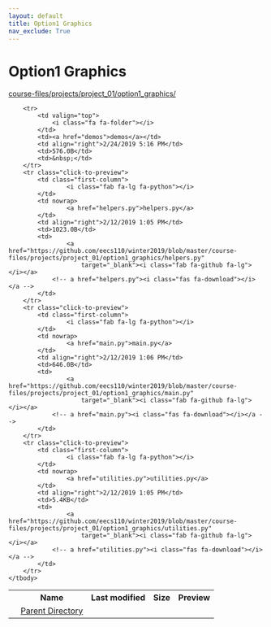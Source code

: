 ```yaml
---
layout: default
title: Option1 Graphics
nav_exclude: True
---
```


# Option1 Graphics

[course-files/projects/project_01/option1_graphics/](.)

<table class="tbl-files">
    <tbody>
        <tr>
            <th valign="top"></th>
            <th>Name</th>
            <th>Last modified</th>
            <th>Size</th>
            <th>Preview</th>
        </tr>
        <tr>
            <td valign="top">
                <i class="fa fa-folder-open"></i>
            </td>
            <td><a href="../">Parent Directory</a></td>
            <td>&nbsp;</td>
            <td>&nbsp;</td>
            <td>&nbsp;</td>
        </tr>

        <tr>
            <td valign="top">
                <i class="fa fa-folder"></i>
            </td>
            <td><a href="demos">demos</a></td>
            <td align="right">2/24/2019 5:16 PM</td>
            <td>576.0B</td>
            <td>&nbsp;</td>
        </tr>
        <tr class="click-to-preview">
            <td class="first-column">
                    <i class="fab fa-lg fa-python"></i>
            </td>
            <td nowrap>
                    <a href="helpers.py">helpers.py</a>
            </td>
            <td align="right">2/12/2019 1:05 PM</td>
            <td>1023.0B</td>
            <td>
                    <a href="https://github.com/eecs110/winter2019/blob/master/course-files/projects/project_01/option1_graphics/helpers.py" 
                        target="_blank"><i class="fab fa-github fa-lg"></i></a>
                <!-- a href="helpers.py"><i class="fas fa-download"></i></a -->
            </td>
        </tr>
        <tr class="click-to-preview">
            <td class="first-column">
                    <i class="fab fa-lg fa-python"></i>
            </td>
            <td nowrap>
                    <a href="main.py">main.py</a>
            </td>
            <td align="right">2/12/2019 1:06 PM</td>
            <td>646.0B</td>
            <td>
                    <a href="https://github.com/eecs110/winter2019/blob/master/course-files/projects/project_01/option1_graphics/main.py" 
                        target="_blank"><i class="fab fa-github fa-lg"></i></a>
                <!-- a href="main.py"><i class="fas fa-download"></i></a -->
            </td>
        </tr>
        <tr class="click-to-preview">
            <td class="first-column">
                    <i class="fab fa-lg fa-python"></i>
            </td>
            <td nowrap>
                    <a href="utilities.py">utilities.py</a>
            </td>
            <td align="right">2/12/2019 1:05 PM</td>
            <td>5.4KB</td>
            <td>
                    <a href="https://github.com/eecs110/winter2019/blob/master/course-files/projects/project_01/option1_graphics/utilities.py" 
                        target="_blank"><i class="fab fa-github fa-lg"></i></a>
                <!-- a href="utilities.py"><i class="fas fa-download"></i></a -->
            </td>
        </tr>
    </tbody>
</table>

